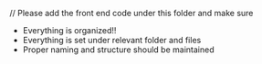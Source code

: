 // Please add the front end code under this folder and make sure 

* Everything is organized!!
* Everything is set under relevant folder and files
* Proper naming and structure should be maintained
